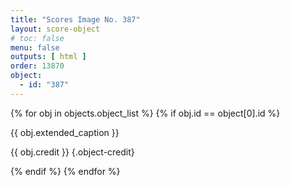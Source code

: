 ```yaml
---
title: "Scores Image No. 387"
layout: score-object
# toc: false
menu: false
outputs: [ html ]
order: 13870
object:
  - id: "387"
---
```


{% for obj in objects.object_list %}
{% if obj.id == object[0].id %}

{{ obj.extended_caption }}

{{ obj.credit }} {.object-credit}

{% endif %}
{% endfor %}
